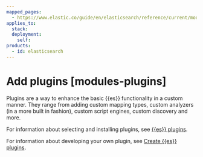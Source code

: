 ```yaml
---
mapped_pages:
  - https://www.elastic.co/guide/en/elasticsearch/reference/current/modules-plugins.html
applies_to:
  stack:
  deployment:
    self:
products:
  - id: elasticsearch
---
```


# Add plugins [modules-plugins]

Plugins are a way to enhance the basic {{es}} functionality in a custom manner. They range from adding custom mapping types, custom analyzers (in a more built in fashion), custom script engines, custom discovery and more.

For information about selecting and installing plugins, see [{{es}} plugins](elasticsearch://reference/elasticsearch-plugins/index.md).

For information about developing your own plugin, see [Create {{es}} plugins](elasticsearch://extend/index.md).
